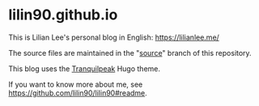 # lilin90.github.io

This is Lilian Lee's personal blog in English: https://lilianlee.me/

The source files are maintained in the "[source](https://github.com/lilin90/lilin90.github.io/tree/source)" branch of this repository.

This blog uses the [Tranquilpeak](https://themes.gohugo.io/themes/hugo-tranquilpeak-theme/) Hugo theme.

If you want to know more about me, see https://github.com/lilin90/lilin90#readme.
